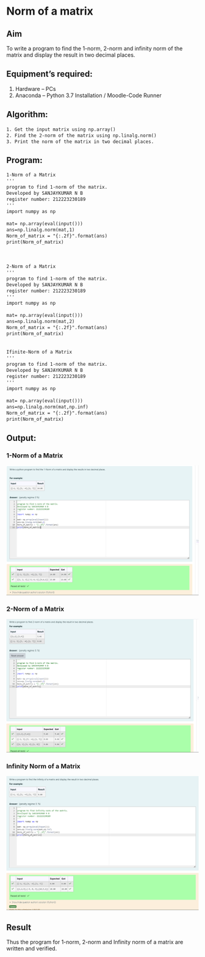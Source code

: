 # Norm of a matrix
## Aim
To write a program to find the 1-norm, 2-norm and infinity norm of the matrix and display the result in two decimal places.
## Equipment’s required:
1.	Hardware – PCs
2.	Anaconda – Python 3.7 Installation / Moodle-Code Runner
## Algorithm:
	1. Get the input matrix using np.array()   
    2. Find the 2-norm of the matrix using np.linalg.norm()
	3. Print the norm of the matrix in two decimal places.
## Program:

```
1-Norm of a Matrix
'''
program to find 1-norm of the matrix.
Developed by SANJAYKUMAR N B
register number: 212223230189
'''
import numpy as np

mat= np.array(eval(input()))
ans=np.linalg.norm(mat,1)
Norm_of_matrix = "{:.2f}".format(ans)
print(Norm_of_matrix)



2-Norm of a Matrix
'''
program to find 1-norm of the matrix.
Developed by SANJAYKUMAR N B
register number: 212223230189
'''
import numpy as np

mat= np.array(eval(input()))
ans=np.linalg.norm(mat,2)
Norm_of_matrix = "{:.2f}".format(ans)
print(Norm_of_matrix)


Ifinite-Norm of a Matrix
'''
program to find 1-norm of the matrix.
Developed by SANJAYKUMAR N B
register number: 212223230189
'''
import numpy as np

mat= np.array(eval(input()))
ans=np.linalg.norm(mat,np.inf)
Norm_of_matrix = "{:.2f}".format(ans)
print(Norm_of_matrix)
```
## Output:
### 1-Norm of a Matrix
![alt text](<Screenshot 2024-04-27 040927.png>)

### 2-Norm of a Matrix

![alt text](<Screenshot 2024-04-27 040945.png>)
### Infinity Norm of a Matrix
![alt text](<Screenshot 2024-04-27 040959.png>)
## Result
Thus the program for 1-norm, 2-norm and Infinity norm of a matrix are written and verified.
